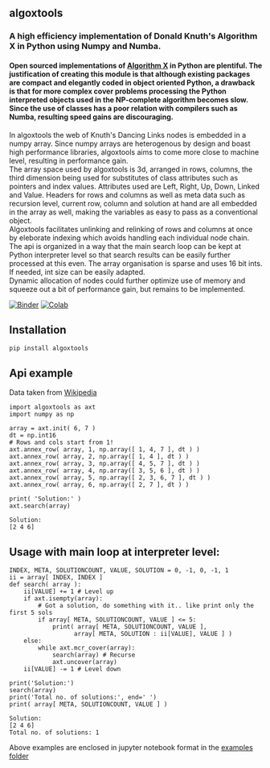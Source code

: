 ## algoxtools 
### A high efficiency implementation of Donald Knuth's Algorithm X in Python using Numpy and Numba.
#### Open sourced implementations of [Algorithm X](https://www.ocf.berkeley.edu/~jchu/publicportal/sudoku/0011047.pdf) in Python are plentiful. The justification of creating this module is that although existing packages are compact and elegantly coded in object oriented Python, a drawback is that for more complex cover problems processing the Python interpreted objects used in the NP-complete algorithm becomes slow. Since the use of classes has a poor relation with compilers such as Numba, resulting speed gains are discouraging.<br/> 
In algoxtools the web of Knuth's Dancing Links nodes is embedded in a numpy array. Since numpy arrays are heterogenous by design and boast high performance libraries, algoxtools aims to come more close to machine level, resulting in performance gain.<br/> 
The array space used by algoxtools is 3d, arranged in rows, columns, the third dimension being used for substitutes of class attributes such as pointers and index values. Attributes used are Left, Right, Up, Down, Linked and Value. Headers for rows and columns as well as meta data such as recursion level, current row, column and solution at hand are all embedded in the array as well, making the variables as easy to pass as a conventional object.<br/>
Algoxtools facilitates unlinking and relinking of rows and columns at once by eleborate indexing which avoids handling each individual node chain.
The api is organized in a way that the main search loop can be kept at Python interpreter level so that search results can be easily further processed at this even.
The array organisation is sparse and uses 16 bit ints. If needed, int size can be easily adapted.<br/>Dynamic allocation of nodes could further optimize use of memory and squeeze out a bit of performance gain, but remains to be implemented.

[![Binder](https://mybinder.org/badge_logo.svg)](https://mybinder.org/v2/gh/Seemee/algoxtools/299b8f1cd71c766032fb969ab2a77308fc2f59c8?filepath=examples%2Falgoxtools%20api%20usage%20example%20in%20ipynb.ipynb) [![Colab](https://colab.research.google.com/assets/colab-badge.svg)](https://colab.research.google.com/drive/119zcx-mmnLA333ifXJFVjbB9aRKbiU6S?usp=sharing)
## Installation
```
pip install algoxtools
```
## Api example 
Data taken from [Wikipedia](https://en.wikipedia.org/wiki/Knuth%27s_Algorithm_X) 
```
import algoxtools as axt
import numpy as np

array = axt.init( 6, 7 )
dt = np.int16
# Rows and cols start from 1!
axt.annex_row( array, 1, np.array([ 1, 4, 7 ], dt ) )
axt.annex_row( array, 2, np.array([ 1, 4 ], dt ) )
axt.annex_row( array, 3, np.array([ 4, 5, 7 ], dt ) )
axt.annex_row( array, 4, np.array([ 3, 5, 6 ], dt ) )
axt.annex_row( array, 5, np.array([ 2, 3, 6, 7 ], dt ) )
axt.annex_row( array, 6, np.array([ 2, 7 ], dt ) )

print( 'Solution:' )
axt.search(array)
```
```
Solution:
[2 4 6]
```
## Usage with main loop at interpreter level:
```
INDEX, META, SOLUTIONCOUNT, VALUE, SOLUTION = 0, -1, 0, -1, 1
ii = array[ INDEX, INDEX ]
def search( array ):
    ii[VALUE] += 1 # Level up
    if axt.isempty(array):
        # Got a solution, do something with it.. like print only the first 5 sols
        if array[ META, SOLUTIONCOUNT, VALUE ] <= 5:
            print( array[ META, SOLUTIONCOUNT, VALUE ],
                  array[ META, SOLUTION : ii[VALUE], VALUE ] )
    else:
        while axt.mcr_cover(array):
            search(array) # Recurse
            axt.uncover(array)
    ii[VALUE] -= 1 # Level down

print('Solution:')
search(array)
print('Total no. of solutions:', end=' ')
print( array[ META, SOLUTIONCOUNT, VALUE ] )
```
```
Solution:
[2 4 6]
Total no. of solutions: 1
```

Above examples are enclosed in jupyter notebook format in the [examples folder](https://github.com/Seemee/algoxtools/tree/master/examples)
